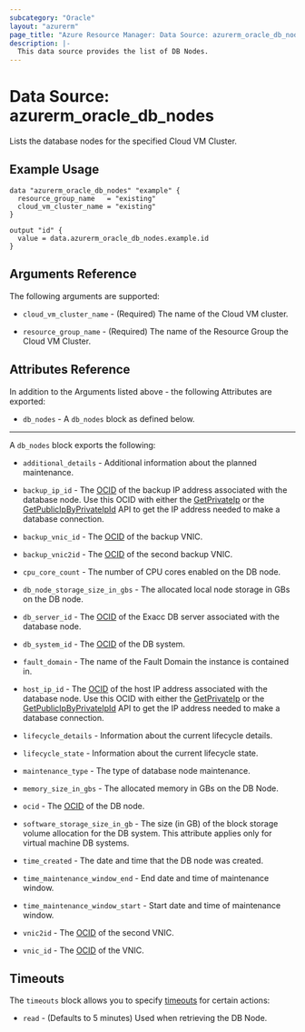 ```yaml
---
subcategory: "Oracle"
layout: "azurerm"
page_title: "Azure Resource Manager: Data Source: azurerm_oracle_db_nodes"
description: |-
  This data source provides the list of DB Nodes.
---
```


# Data Source: azurerm_oracle_db_nodes

Lists the database nodes for the specified Cloud VM Cluster.

## Example Usage

```hcl
data "azurerm_oracle_db_nodes" "example" {
  resource_group_name   = "existing"
  cloud_vm_cluster_name = "existing"
}

output "id" {
  value = data.azurerm_oracle_db_nodes.example.id
}
```

## Arguments Reference

The following arguments are supported:

* `cloud_vm_cluster_name` - (Required) The name of the Cloud VM cluster.

* `resource_group_name` - (Required) The name of the Resource Group the Cloud VM Cluster.

## Attributes Reference

In addition to the Arguments listed above - the following Attributes are exported: 

* `db_nodes` - A `db_nodes` block as defined below.

---

A `db_nodes` block exports the following:

* `additional_details` - Additional information about the planned maintenance.

* `backup_ip_id` - The [OCID](https://docs.cloud.oracle.com/iaas/Content/General/Concepts/identifiers.htm) of the backup IP address associated with the database node. Use this OCID with either the [GetPrivateIp](https://docs.cloud.oracle.com/iaas/api/#/en/iaas/20160918/PrivateIp/GetPrivateIp) or the [GetPublicIpByPrivateIpId](https://docs.cloud.oracle.com/iaas/api/#/en/iaas/20160918/PublicIp/GetPublicIpByPrivateIpId) API to get the IP address needed to make a database connection.

* `backup_vnic_id` - The [OCID](https://docs.cloud.oracle.com/iaas/Content/General/Concepts/identifiers.htm) of the backup VNIC.

* `backup_vnic2id` - The [OCID](https://docs.cloud.oracle.com/iaas/Content/General/Concepts/identifiers.htm) of the second backup VNIC.

* `cpu_core_count` - The number of CPU cores enabled on the DB node.

* `db_node_storage_size_in_gbs` - The allocated local node storage in GBs on the DB node.

* `db_server_id` - The [OCID](https://docs.cloud.oracle.com/iaas/Content/General/Concepts/identifiers.htm) of the Exacc DB server associated with the database node.

* `db_system_id` - The [OCID](https://docs.cloud.oracle.com/iaas/Content/General/Concepts/identifiers.htm) of the DB system.

* `fault_domain` - The name of the Fault Domain the instance is contained in.

* `host_ip_id` - The [OCID](https://docs.cloud.oracle.com/iaas/Content/General/Concepts/identifiers.htm) of the host IP address associated with the database node. Use this OCID with either the [GetPrivateIp](https://docs.cloud.oracle.com/iaas/api/#/en/iaas/20160918/PrivateIp/GetPrivateIp) or the [GetPublicIpByPrivateIpId](https://docs.cloud.oracle.com/iaas/api/#/en/iaas/20160918/PublicIp/GetPublicIpByPrivateIpId) API to get the IP address needed to make a database connection.

* `lifecycle_details` - Information about the current lifecycle details.

* `lifecycle_state` - Information about the current lifecycle state.

* `maintenance_type` - The type of database node maintenance.

* `memory_size_in_gbs` - The allocated memory in GBs on the DB Node.

* `ocid` - The [OCID](https://docs.oracle.com/en-us/iaas/Content/General/Concepts/identifiers.htm) of the DB node.

* `software_storage_size_in_gb` - The size (in GB) of the block storage volume allocation for the DB system. This attribute applies only for virtual machine DB systems.

* `time_created` - The date and time that the DB node was created.

* `time_maintenance_window_end` - End date and time of maintenance window.

* `time_maintenance_window_start` - Start date and time of maintenance window.

* `vnic2id` - The [OCID](https://docs.cloud.oracle.com/iaas/Content/General/Concepts/identifiers.htm) of the second VNIC.

* `vnic_id` - The [OCID](https://docs.cloud.oracle.com/iaas/Content/General/Concepts/identifiers.htm) of the VNIC.

## Timeouts

The `timeouts` block allows you to specify [timeouts](https://www.terraform.io/language/resources/syntax#operation-timeouts) for certain actions:

* `read` - (Defaults to 5 minutes) Used when retrieving the DB Node.
